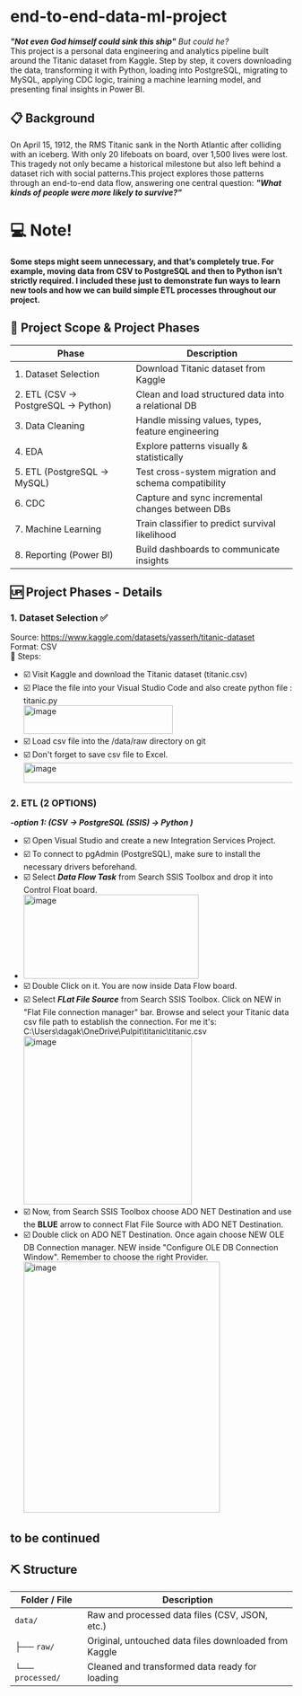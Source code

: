 # end-to-end-data-ml-project
***"Not even God himself could sink this ship"** But could he?*   
This project is a personal data engineering and analytics pipeline built around the Titanic dataset from Kaggle. Step by step, it covers downloading the data, transforming it with Python, loading into PostgreSQL, migrating to MySQL, applying CDC logic, training a machine learning model, and presenting final insights in Power BI.  

## 📋 Background  
On April 15, 1912, the RMS Titanic sank in the North Atlantic after colliding with an iceberg. With only 20 lifeboats on board, over 1,500 lives were lost. This tragedy not only became a historical milestone but also left behind a dataset rich with social patterns.This project explores those patterns through an end-to-end data flow, answering one central question: ***"What kinds of people were more likely to survive?"***   
# 💻 Note! 
**Some steps might seem unnecessary, and that’s completely true. For example, moving data from CSV to PostgreSQL and then to Python isn’t strictly required. I included these just to demonstrate fun ways to learn new tools and how we can build simple ETL processes throughout our project.**    
  

## 🧪 Project Scope & Project Phases   
  
| Phase                       | Description                                          |
| --------------------------- | ---------------------------------------------------- |
| 1. Dataset Selection      | Download Titanic dataset from Kaggle                 |
| 2. ETL (CSV → PostgreSQL -> Python)   | Clean and load structured data into a relational DB  |
| 3. Data Cleaning            | Handle missing values, types, feature engineering    |
| 4. EDA                      | Explore patterns visually & statistically            |
| 5. ETL (PostgreSQL → MySQL) | Test cross-system migration and schema compatibility |
| 6. CDC                      | Capture and sync incremental changes between DBs     |
| 7. Machine Learning         | Train classifier to predict survival likelihood      |
| 8. Reporting (Power BI)     | Build dashboards to communicate insights             |


## 🆙 Project Phases - Details    
### 1. Dataset Selection ✅    
Source: https://www.kaggle.com/datasets/yasserh/titanic-dataset   
Format: CSV     
🧩 Steps:
- ☑️ Visit Kaggle and download the Titanic dataset (titanic.csv)    
- ☑️ Place the file into your Visual Studio Code and also create python file : titanic.py   
  <img width="266" height="51" alt="image" src="https://github.com/user-attachments/assets/65412cf8-0736-4ccb-9729-8c4eb0f7c73c" />
- ☑️ Load csv file into the /data/raw directory on git
- ☑️ Don't forget to save csv file to Excel.   
  <img width="557" height="36" alt="image" src="https://github.com/user-attachments/assets/6ea3a765-bb23-433a-a120-bde0a0209328" />

### 2. ETL (2 OPTIONS)
***-option 1: (CSV -> PostgreSQL (SSIS) -> Python )***
- ☑️ Open Visual Studio and create a new Integration Services Project.
- ☑️ To connect to pgAdmin (PostgreSQL), make sure to install the necessary drivers beforehand.
- ☑️ Select ***Data Flow Task*** from Search SSIS Toolbox and drop it into Control Float board.
- <img width="312" height="150" alt="image" src="https://github.com/user-attachments/assets/8ea245e1-93d6-47c3-bc43-3c1c811e176b" />
- ☑️ Double Click on it. You are now inside Data Flow board.
- ☑️ Select ***FLat File Source*** from Search SSIS Toolbox. Click on NEW in "Flat File connection manager" bar. Browse and select your Titanic data csv file path to establish the connection.
  For me it's: C:\Users\dagak\OneDrive\Pulpit\titanic\titanic.csv
  <img width="300" height="300" alt="image" src="https://github.com/user-attachments/assets/9d38fe7d-c842-430f-bb76-f05098ee0e26" />
- ☑️ Now, from Search SSIS Toolbox choose ADO NET Destination and use the **BLUE** arrow to connect Flat File Source with ADO NET Destination.
- ☑️ Double click on ADO NET Destination. Once again choose NEW OLE DB Connection manager. NEW inside "Configure OLE DB Connection Window". Remember to choose the right Provider.      
  <img width="350" height="447" alt="image" src="https://github.com/user-attachments/assets/72fc7b73-a1cd-4774-a30d-a71167cffe80" />




to be continued
-------
## ⛏️ Structure    
| Folder / File                  | Description                                                           |
| ------------------------------ | --------------------------------------------------------------------- |
| `data/`                        | Raw and processed data files (CSV, JSON, etc.)                        |
| ├── `raw/`                     | Original, untouched data files downloaded from Kaggle                 |
| └── `processed/`               | Cleaned and transformed data ready for loading                        |

